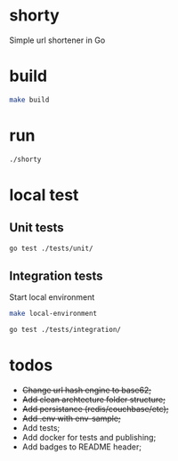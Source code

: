 # shorty
Simple url shortener in Go

# build

```sh
make build
```

# run

```sh
./shorty
```

# local test

## Unit tests
```sh
go test ./tests/unit/
```

## Integration tests

Start local environment
```sh
make local-environment
```

```sh
go test ./tests/integration/
```

# todos

- ~~Change url hash engine to base62;~~
- ~~Add clean archtecture folder structure;~~
- ~~Add persistance (redis/couchbase/etc);~~
- ~~Add .env with env-sample;~~
- Add tests;
- Add docker for tests and publishing;
- Add badges to README header;
